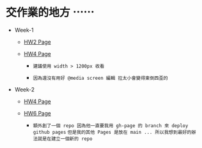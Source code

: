 # 交作業的地方 ⋯⋯

- Week-1

  - [HW2 Page](https://huanciou.github.io/remote-assignments/Week-1/Assignment-2/index.html)

  - [HW4 Page](https://huanciou.github.io/remote-assignments/Week-1/Assignment-4/index.html)

    - `建議使用 width > 1200px 收看`

    - `因為還沒有用好 @media screen 編輯 拉太小會變得東倒西歪的`

- Week-2

  - [HW4 Page](https://huanciou.github.io/remote-assignments/Week-2/Assignment-4/index.html)

  - [HW6 Page](https://huanciou.github.io/my-react-app/)

    - `額外創了一個 repo 因為他一直要我用 gh-page 的 branch 來 deploy github pages`
      `但是我的其他 Pages 是放在 main ... 所以我想到最好的辦法就是在建立一個新的 repo `

